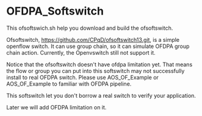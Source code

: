 # OFDPA_Softswitch
This ofsoftswich.sh help you download and build the ofsoftswitch.

Ofsoftswitch, https://github.com/CPqD/ofsoftswitch13.git, is a simple openflow switch.
It can use group chain, so it can simulate OFDPA group chain action.
Currently, the Openvswitch still not support it.

Notice that the ofsoftswitch doesn't have ofdpa limitation yet.
That means the flow or group you can put into this softswitch may not successfully install to real OFDPA switch.
Please use AOS_OF_Example or AOS_OF_Example to familiar with OFDPA pipeline.

This softswitch let you don't borrow a real switch to verify your application.

Later we will add OFDPA limitation on it.
